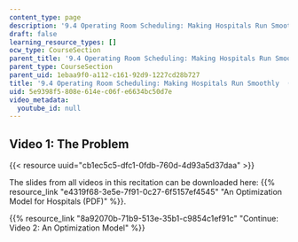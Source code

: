 ```yaml
---
content_type: page
description: '9.4 Operating Room Scheduling: Making Hospitals Run Smoothly  (Recitation)'
draft: false
learning_resource_types: []
ocw_type: CourseSection
parent_title: '9.4 Operating Room Scheduling: Making Hospitals Run Smoothly  (Recitation)'
parent_type: CourseSection
parent_uid: 1ebaa9f0-a112-c161-92d9-1227cd28b727
title: '9.4 Operating Room Scheduling: Making Hospitals Run Smoothly  (Recitation)'
uid: 5e9398f5-808e-614e-c06f-e6634bc50d7e
video_metadata:
  youtube_id: null
---
```

## Video 1: The Problem

{{< resource uuid="cb1ec5c5-dfc1-0fdb-760d-4d93a5d37daa" >}}

The slides from all videos in this recitation can be downloaded here: {{% resource_link "e4319f68-3e5e-7f91-0c27-6f5157ef4545" "An Optimization Model for Hospitals (PDF)" %}}.

{{% resource_link "8a92070b-71b9-513e-35b1-c9854c1ef91c" "Continue: Video 2: An Optimization Model" %}}